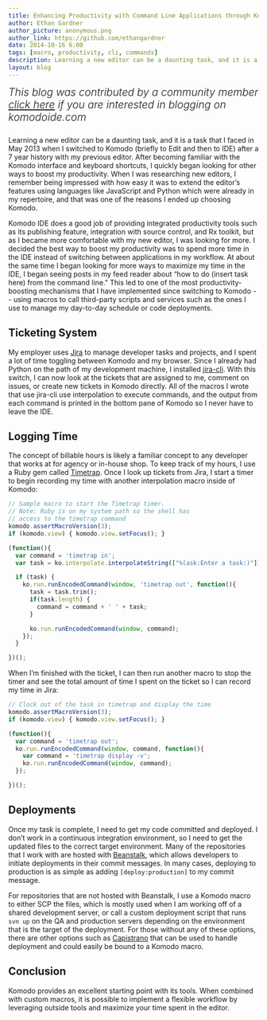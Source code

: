 ```yaml
---
title: Enhancing Productivity with Command Line Applications through Komodo Macros
author: Ethan Gardner
author_picture: anonymous.png
author_link: https://github.com/ethangardner
date: 2014-10-16 6:00
tags: [macro, productivity, cli, commands]
description: Learning a new editor can be a daunting task, and it is a task that I faced in May 2013 when I switched to Komodo (briefly to Edit and then to IDE) after a 7 year history with my previous editor. After becoming familiar with the Komodo interface and keyboard shortcuts, I quickly began looking for other ways to boost my productivity.
layout: blog
---
```


<div class="centered">
<h2 style="font-weight: 300; margin: 10px 0 25px 0"><em>
    This blog was contributed by a community member<br/>
    <a href="/resources/submit-instructions/#pane-blogs">click here</a> if you
    are interested in blogging on komodoide.com
</em></h2>
</div>

Learning a new editor can be a daunting task, and it is a task that I faced in
May 2013 when I switched to Komodo (briefly to Edit and then to IDE) after a 7
year history with my previous editor. After becoming familiar with the Komodo
interface and keyboard shortcuts, I quickly began looking for other ways to
boost my productivity. When I was researching new editors, I remember being
impressed with how easy it was to extend the editor’s features using languages
like JavaScript and Python which were already in my repertoire, and that was one
of the reasons I ended up choosing Komodo.

Komodo IDE does a good job of providing integrated productivity tools such as
its publishing feature, integration with source control, and Rx toolkit, but as
I became more comfortable with my new editor, I was looking for more. I decided
the best way to boost my productivity was to spend more time in the IDE instead
of switching between applications in my workflow. At about the same time I began
looking for more ways to maximize my time in the IDE, I began seeing posts in my
feed reader about “how to do (insert task here) from the command line.” This led
to one of the most productivity-boosting mechanisms that I have implemented
since switching to Komodo -- using macros to call third-party scripts and
services such as the ones I use to manage my day-to-day schedule or code
deployments.

## Ticketing System

My employer uses [Jira]( https://www.atlassian.com/software/jira) to manage
developer tasks and projects, and I spent a lot of time toggling between Komodo
and my browser. Since I already had Python on the path of my development
machine, I installed [jira-cli](https://pypi.python.org/pypi/jira-cli). With
this switch, I can now look at the tickets that are assigned to me, comment on
issues, or create new tickets in Komodo directly. All of the macros I wrote that
use jira-cli use interpolation to execute commands, and the output from each
command is printed in the bottom pane of Komodo so I never have to leave the
IDE.

## Logging Time

The concept of billable hours is likely a familiar concept to any developer that
works at for agency or in-house shop. To keep track of my hours, I use a Ruby
gem called [Timetrap]( https://github.com/samg/timetrap). Once I look up tickets
from Jira, I start a timer to begin recording my time with another interpolation
macro inside of Komodo:

```js
// Sample macro to start the Timetrap timer.
// Note: Ruby is on my system path so the shell has
// access to the timetrap command
komodo.assertMacroVersion(3);
if (komodo.view) { komodo.view.setFocus(); }

(function(){
  var command = 'timetrap in';
  var task = ko.interpolate.interpolateString(["%(ask:Enter a task:)"]);

  if (task) {
    ko.run.runEncodedCommand(window, 'timetrap out', function(){
      task = task.trim();
      if(task.length) {
        command = command + ' ' + task;
      }

      ko.run.runEncodedCommand(window, command);
    });
  }

})();
```

When I’m finished with the ticket, I can then run another macro to stop the
timer and see the total amount of time I spent on the ticket so I can record my
time in Jira:

```js
// Clock out of the task in timetrap and display the time
komodo.assertMacroVersion(3);
if (komodo.view) { komodo.view.setFocus(); }

(function(){
  var command = 'timetrap out';
  ko.run.runEncodedCommand(window, command, function(){
    var command = 'timetrap display -v';
    ko.run.runEncodedCommand(window, command);
  });

})();

```

## Deployments

Once my task is complete, I need to get my code committed and deployed. I don’t
work in a continuous integration environment, so I need to get the updated files
to the correct target environment. Many of the repositories that I work with are
hosted with [Beanstalk](http://www.beanstalkapp.com/), which allows developers
to initiate deployments in their commit messages. In many cases, deploying to
production is as simple as adding `[deploy:production]` to my commit message.

For repositories that are not hosted with Beanstalk, I use a Komodo macro to
either SCP the files, which is mostly used when I am working off of a shared
development server, or call a custom deployment script that runs `svn up` on the
QA and production servers depending on the environment that is the target of the
deployment. For those without any of these options, there are other options such
as [Capistrano]( http://capistranorb.com/) that can be used to handle deployment
and could easily be bound to a Komodo macro.

## Conclusion

Komodo provides an excellent starting point with its tools. When combined with
custom macros, it is possible to implement a flexible workflow by leveraging
outside tools and maximize your time spent in the editor.
